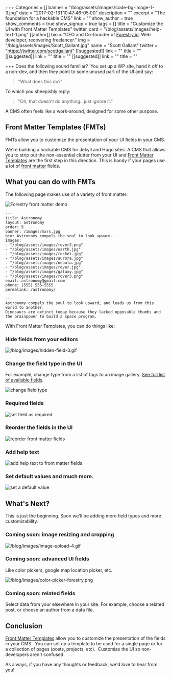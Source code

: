 +++
Categories = []
banner = "/blog/assets/images/code-bg-image-1-3.jpg"
date = "2017-02-13T10:47:46-05:00"
description = ""
excerpt = "The foundation for a hackable CMS"
link = ""
show_author = true
show_comments = true
show_signup = true
tags = []
title = "Customize the UI with Front Matter Templates"
twitter_card = "/blog/assets/images/help-text-1.png"
[[author]]
bio = "CEO and Co-founder of <a href='https://forestry.io' title='Forestry.io CMS'>Forestry.io</a>. Web developer, recovering freelancer."
img = "/blog/assets/images/Scott_Gallant.jpg"
name = "Scott Gallant"
twitter = "https://twitter.com/scottgallant"
[[suggested]]
link = ""
title = ""
[[suggested]]
link = ""
title = ""
[[suggested]]
link = ""
title = ""

+++
Does the following sound familiar?  You set up a WP site, hand it off to a non-dev, and then they point to some unused part of the UI and say:

<blockquote>
<p>"What does this do?"</p>
</blockquote>

To which you sheepishly reply:

<blockquote>
<p>"Oh, that doesn't do anything...just ignore it."</p>
</blockquote>

A CMS often feels like a work-around, designed for some other purpose.

## Front Matter Templates (FMTs)

FMTs allow you to customize the presentation of your UI fields in your CMS.

We're building a hackable CMS for Jekyll and Hugo sites. A CMS that allows you to strip out the non-essential clutter from your UI and [Front Matter Templates](https://forestry.io/docs/setting-up-a-site/front-matter-templates/) are the first step in this direction. This is handy if your pages use a lot of [front](https://jekyllrb.com/docs/frontmatter/) [matter](https://gohugo.io/content/front-matter/) fields.

## What you can do with FMTs

The following page makes use of a variety of front matter:

<span class="image-wrapper media-wrapper" contenteditable="false"></span>

<span class="image-wrapper media-wrapper" contenteditable="false"></span>

<img src="/blog/assets/images/front-matter-templates-1.jpg" alt="Forestry front matter demo" class="wider-than-text">

```
---
title: Astronomy
layout: astronomy
order: 5
banner: /images/mars.jpg
bio: Astronomy compels the soul to look upward...
images:
- "/blog/assets/images/rover2.png"
- "/blog/assets/images/earth.jpg"
- "/blog/assets/images/rocket.jpg"
- "/blog/assets/images/aurora.jpg"
- "/blog/assets/images/nebula.jpg"
- "/blog/assets/images/rover.jpg"
- "/blog/assets/images/galaxy.jpg"
- "/blog/assets/images/rover3.png"
email: astronomy@gmail.com
phone: (555) 555-5555
permalink: /astronomy/

---
Astronomy compels the soul to look upward, and leads us from this world to another.
Dinosaurs are extinct today because they lacked opposable thumbs and the brainpower to build a space program.

```

With Front Matter Templates, you can do things like:

### Hide fields from your editors

![/blog/images/hidden-field-3.gif](/blog/assets/images/hidden-field-3.gif)

### Change the field type in the UI

For example, change type from a list of tags to an image gallery. [See full list of available fields](https://forestry.io/docs/setting-up-a-site/front-matter-templates/#field-types).

![change field type](/blog/assets/images/field-type-1.gif)

### Required fields

![set field as required](/blog/assets/images/required.gif)

### Reorder the fields in the UI

![reorder front matter fields](/blog/assets/images/reorder-fields-1.gif)

### Add help text

![add help text to front matter fields](/blog/assets/images/help-text.png)

### Set default values and much more.

![set a default value](/blog/assets/images/default-values.png)

## What's Next?

This is just the beginning. Soon we'll be adding more field types and more customizability.

### Coming soon: image resizing and cropping

![/blog/images/image-upload-4.gif](/blog/assets/images/image-upload-4.gif)

### Coming soon: advanced UI fields

Like color pickers, google map location picker, etc.

![/blog/images/color-picker-forestry.png](/blog/assets/images/color-picker-forestry.png)

### Coming soon: related fields

Select data from your elsewhere in your site. For example, choose a related post, or choose an author from a data file.

## Conclusion

[Front Matter Templates](https://forestry.io/docs/site-configuration/front-matter-templates/) allow you to customize the presentation of the fields in your CMS.  You can set up a template to be used for a single page or for a collection of pages (posts, projects, etc).  Customize the UI so non-developers aren't confused.

As always, if you have any thoughts or feedback, we'd love to hear from you!
